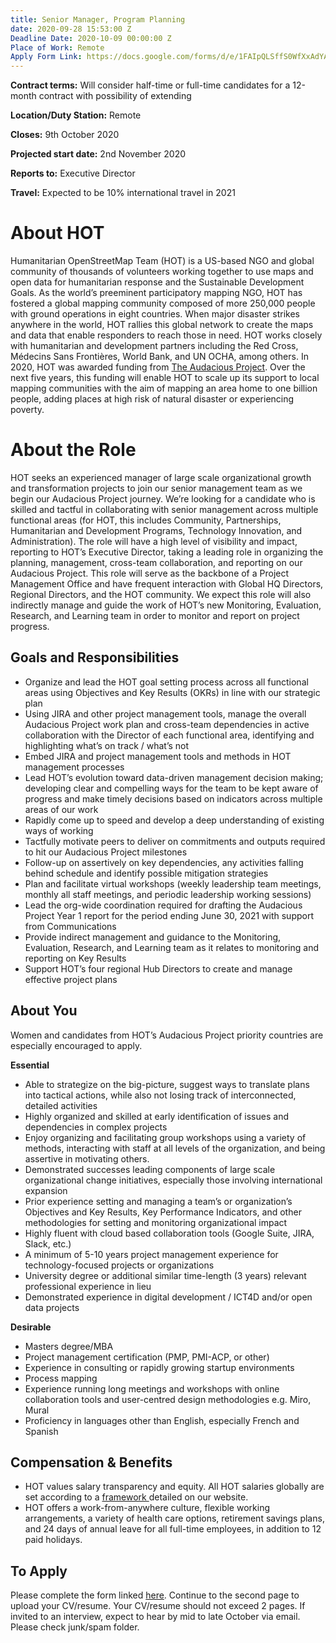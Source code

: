 ```yaml
---
title: Senior Manager, Program Planning
date: 2020-09-28 15:53:00 Z
Deadline Date: 2020-10-09 00:00:00 Z
Place of Work: Remote
Apply Form Link: https://docs.google.com/forms/d/e/1FAIpQLSffS0WfXxAdYAr2aLx6qQ1FLJ3TAd6u-IKPIxbe-7ngoO3WsA/viewform?usp=sf_link
---
```


**Contract terms:** Will consider half-time or full-time candidates for a 12-month contract with possibility of extending

**Location/Duty Station:** Remote

**Closes:** 9th October 2020

**Projected start date:** 2nd November 2020

**Reports to:** Executive Director

**Travel:** Expected to be 10% international travel in 2021
 
# About HOT
Humanitarian OpenStreetMap Team (HOT) is a US-based NGO and global community of thousands of volunteers working together to use maps and open data for humanitarian response and the Sustainable Development Goals. As the world’s preeminent participatory mapping NGO, HOT has fostered a global mapping community composed of more 250,000 people with ground operations in eight countries. When major disaster strikes anywhere in the world, HOT rallies this global network to create the maps and data that enable responders to reach those in need. HOT works closely with humanitarian and development partners including the Red Cross, Médecins Sans Frontières, World Bank, and UN OCHA, among others. In 2020, HOT was awarded funding from [The Audacious Project](https://audaciousproject.org/ideas/2020/humanitarian-openstreetmap-team). Over the next five years, this funding will enable HOT to scale up its support to local mapping communities with the aim of mapping an area home to one billion people, adding places at high risk of natural disaster or experiencing poverty.

# About the Role
HOT seeks an experienced manager of large scale organizational growth and transformation projects to join our senior management team as we begin our Audacious Project journey. We’re looking for a candidate who is skilled and tactful in collaborating with senior management across multiple functional areas (for HOT, this includes Community, Partnerships, Humanitarian and Development Programs, Technology Innovation, and Administration). The role will have a high level of visibility and impact, reporting to HOT’s Executive Director, taking a leading role in organizing the planning, management, cross-team collaboration, and reporting on our Audacious Project. This role will serve as the backbone of a Project Management Office and have frequent interaction with Global HQ Directors, Regional Directors, and the HOT community. We expect this role will also indirectly manage and guide the work of HOT’s new Monitoring, Evaluation, Research, and Learning team in order to monitor and report on project progress.

## Goals and Responsibilities
* Organize and lead the HOT goal setting process across all functional areas using Objectives and Key Results (OKRs) in line with our strategic plan
* Using JIRA and other project management tools, manage the overall Audacious Project work plan and cross-team dependencies in active collaboration with the Director of each functional area, identifying and highlighting what’s on track / what’s not
* Embed JIRA and project management tools and methods in HOT management processes
* Lead HOT’s evolution toward data-driven management decision making; developing clear and compelling ways for the team to be kept aware of progress and make timely decisions based on indicators across multiple areas of our work
* Rapidly come up to speed and develop a deep understanding of existing ways of working
* Tactfully motivate peers to deliver on commitments and outputs required to hit our Audacious Project milestones 
* Follow-up on assertively on key dependencies, any activities falling behind schedule and identify possible mitigation strategies
* Plan and facilitate virtual workshops (weekly leadership team meetings, monthly all staff meetings, and periodic leadership working sessions)
* Lead the org-wide coordination required for drafting the Audacious Project Year 1 report for the period ending June 30, 2021 with support from Communications
* Provide indirect management and guidance to the Monitoring, Evaluation, Research, and Learning team as it relates to monitoring and reporting on Key Results
* Support HOT’s four regional Hub Directors to create and manage effective project plans

## About You
Women and candidates from HOT’s Audacious Project priority countries are especially encouraged to apply.

**Essential**
* Able to strategize on the big-picture, suggest ways to translate plans into tactical actions, while also not losing track of interconnected, detailed activities
* Highly organized and skilled at early identification of issues and dependencies in complex projects
* Enjoy organizing and facilitating group workshops using a variety of methods, interacting with staff at all levels of the organization, and being assertive in motivating others. 
* Demonstrated successes leading components of large scale organizational change initiatives, especially those involving international expansion
* Prior experience setting and managing a team’s or organization’s Objectives and Key Results, Key Performance Indicators, and other methodologies for setting and monitoring organizational impact
* Highly fluent with cloud based collaboration tools (Google Suite, JIRA, Slack, etc.)
* A minimum of 5-10 years project management experience for technology-focused projects or organizations
* University degree or additional similar time-length (3 years) relevant professional experience in lieu
* Demonstrated experience in digital development / ICT4D and/or open data projects

**Desirable**
* Masters degree/MBA
* Project management certification (PMP, PMI-ACP, or other)
* Experience in consulting or rapidly growing startup environments
* Process mapping
* Experience running long meetings and workshops with online collaboration tools and user-centred design methodologies e.g. Miro, Mural
* Proficiency in languages other than English, especially French and Spanish

## Compensation & Benefits
* HOT values salary transparency and equity. All HOT salaries globally are set according to a [framework ](https://www.hotosm.org/salaries)detailed on our website.
* HOT offers a work-from-anywhere culture, flexible working arrangements, a variety of health care options, retirement savings plans, and 24 days of annual leave for all full-time employees, in addition to 12 paid holidays. 

## To Apply
Please complete the form linked [here](https://docs.google.com/forms/d/e/1FAIpQLSffS0WfXxAdYAr2aLx6qQ1FLJ3TAd6u-IKPIxbe-7ngoO3WsA/viewform?usp=sf_link). Continue to the second page to upload your CV/resume. Your CV/resume should not exceed 2 pages. If invited to an interview, expect to hear by mid to late October via email. Please check junk/spam folder.